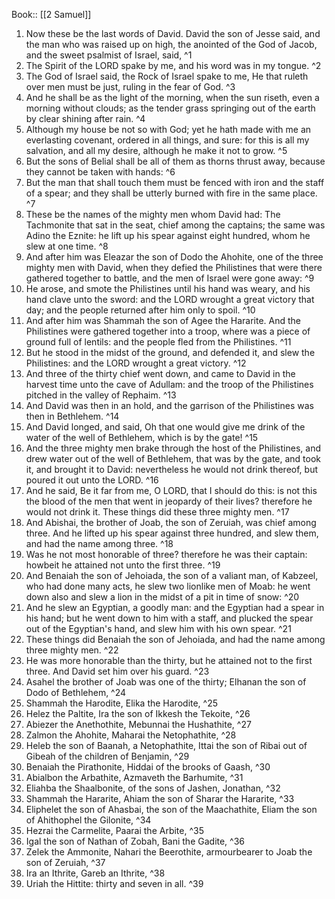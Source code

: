  Book:: [[2 Samuel]]
 1. Now these be the last words of David. David the son of Jesse said, and the man who was raised up on high, the anointed of the God of Jacob, and the sweet psalmist of Israel, said, ^1
 2. The Spirit of the LORD spake by me, and his word was in my tongue. ^2
 3. The God of Israel said, the Rock of Israel spake to me, He that ruleth over men must be just, ruling in the fear of God. ^3
 4. And he shall be as the light of the morning, when the sun riseth, even a morning without clouds; as the tender grass springing out of the earth by clear shining after rain. ^4
 5. Although my house be not so with God; yet he hath made with me an everlasting covenant, ordered in all things, and sure: for this is all my salvation, and all my desire, although he make it not to grow. ^5
 6. But the sons of Belial shall be all of them as thorns thrust away, because they cannot be taken with hands: ^6
 7. But the man that shall touch them must be fenced with iron and the staff of a spear; and they shall be utterly burned with fire in the same place. ^7
 8. These be the names of the mighty men whom David had: The Tachmonite that sat in the seat, chief among the captains; the same was Adino the Eznite: he lift up his spear against eight hundred, whom he slew at one time. ^8
 9. And after him was Eleazar the son of Dodo the Ahohite, one of the three mighty men with David, when they defied the Philistines that were there gathered together to battle, and the men of Israel were gone away: ^9
 10. He arose, and smote the Philistines until his hand was weary, and his hand clave unto the sword: and the LORD wrought a great victory that day; and the people returned after him only to spoil. ^10
 11. And after him was Shammah the son of Agee the Hararite. And the Philistines were gathered together into a troop, where was a piece of ground full of lentils: and the people fled from the Philistines. ^11
 12. But he stood in the midst of the ground, and defended it, and slew the Philistines: and the LORD wrought a great victory. ^12
 13. And three of the thirty chief went down, and came to David in the harvest time unto the cave of Adullam: and the troop of the Philistines pitched in the valley of Rephaim. ^13
 14. And David was then in an hold, and the garrison of the Philistines was then in Bethlehem. ^14
 15. And David longed, and said, Oh that one would give me drink of the water of the well of Bethlehem, which is by the gate! ^15
 16. And the three mighty men brake through the host of the Philistines, and drew water out of the well of Bethlehem, that was by the gate, and took it, and brought it to David: nevertheless he would not drink thereof, but poured it out unto the LORD. ^16
 17. And he said, Be it far from me, O LORD, that I should do this: is not this the blood of the men that went in jeopardy of their lives? therefore he would not drink it. These things did these three mighty men. ^17
 18. And Abishai, the brother of Joab, the son of Zeruiah, was chief among three. And he lifted up his spear against three hundred, and slew them, and had the name among three. ^18
 19. Was he not most honorable of three? therefore he was their captain: howbeit he attained not unto the first three. ^19
 20. And Benaiah the son of Jehoiada, the son of a valiant man, of Kabzeel, who had done many acts, he slew two lionlike men of Moab: he went down also and slew a lion in the midst of a pit in time of snow: ^20
 21. And he slew an Egyptian, a goodly man: and the Egyptian had a spear in his hand; but he went down to him with a staff, and plucked the spear out of the Egyptian's hand, and slew him with his own spear. ^21
 22. These things did Benaiah the son of Jehoiada, and had the name among three mighty men. ^22
 23. He was more honorable than the thirty, but he attained not to the first three. And David set him over his guard. ^23
 24. Asahel the brother of Joab was one of the thirty; Elhanan the son of Dodo of Bethlehem, ^24
 25. Shammah the Harodite, Elika the Harodite, ^25
 26. Helez the Paltite, Ira the son of Ikkesh the Tekoite, ^26
 27. Abiezer the Anethothite, Mebunnai the Hushathite, ^27
 28. Zalmon the Ahohite, Maharai the Netophathite, ^28
 29. Heleb the son of Baanah, a Netophathite, Ittai the son of Ribai out of Gibeah of the children of Benjamin, ^29
 30. Benaiah the Pirathonite, Hiddai of the brooks of Gaash, ^30
 31. Abialbon the Arbathite, Azmaveth the Barhumite, ^31
 32. Eliahba the Shaalbonite, of the sons of Jashen, Jonathan, ^32
 33. Shammah the Hararite, Ahiam the son of Sharar the Hararite, ^33
 34. Eliphelet the son of Ahasbai, the son of the Maachathite, Eliam the son of Ahithophel the Gilonite, ^34
 35. Hezrai the Carmelite, Paarai the Arbite, ^35
 36. Igal the son of Nathan of Zobah, Bani the Gadite, ^36
 37. Zelek the Ammonite, Nahari the Beerothite, armourbearer to Joab the son of Zeruiah, ^37
 38. Ira an Ithrite, Gareb an Ithrite, ^38
 39. Uriah the Hittite: thirty and seven in all. ^39
